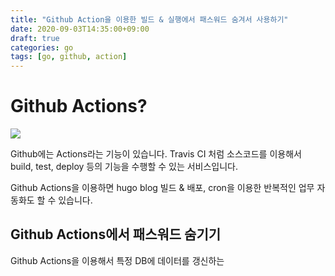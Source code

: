 ```yaml
---
title: "Github Action을 이용한 빌드 & 실행에서 패스워드 숨겨서 사용하기"
date: 2020-09-03T14:35:00+09:00
draft: true
categories: go
tags: [go, github, action]
---
```


# Github Actions?

![](https://sh0seo.github.io/images/github-actions.png)

Github에는 Actions라는 기능이 있습니다. Travis CI 처럼 소스코드를 이용해서 build, test, deploy 등의 기능을 수행할 수 있는 서비스입니다. 

Github Actions을 이용하면 hugo blog 빌드 & 배포, cron을 이용한 반복적인 업무 자동화도 할 수 있습니다.

## Github Actions에서 패스워드 숨기기

Github Actions을 이용해서 특정 DB에 데이터를 갱신하는 

